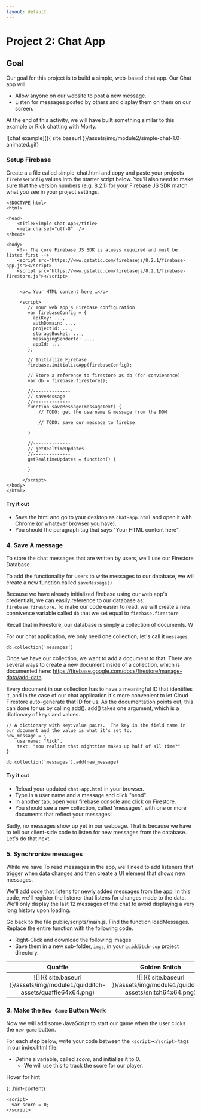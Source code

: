 ```yaml
---
layout: default
---
```


# Project 2: Chat App

## Goal

Our goal for this project is to build a simple, web-based chat app.  Our Chat app will:
- Allow anyone on our website to post a new message.
- Listen for messages posted by others and display them on them on our screen.

At the end of this activity, we will have built something similar to this example or Rick chatting with Morty.

![chat example]({{ site.baseurl }}/assets/img/module2/simple-chat-1.0-animated.gif)



### Setup Firebase

Create a a file called simple-chat.html and copy and paste your projects `firebaseConfig` values into the starter script below.  You'll also need to make sure that the version numbers (e.g. 8.2.1) for your Firebase JS SDK match what you see in your project settings.
 
```
<!DOCTYPE html>
<html>

<head>
    <title>Simple Chat App</title>
    <meta charset="utf-8"  />
</head>

<body>
    <!-- The core Firebase JS SDK is always required and must be listed first -->
    <script src="https://www.gstatic.com/firebasejs/8.2.1/firebase-app.js"></script>
    <script src="https://www.gstatic.com/firebasejs/8.2.1/firebase-firestore.js"></script>


     <p>… Your HTML content here …</p>

     <script>
        // Your web app's Firebase configuration
        var firebaseConfig = {
          apiKey: ...,
          authDomain: ...,
          projectId: ...,
          storageBucket: ...,
          messagingSenderId: ...,
          appId: ...
        };

        // Initialize Firebase
        firebase.initializeApp(firebaseConfig);

        // Store a reference to firestore as db (for convienence)
        var db = firebase.firestore();

        //--------------
        // saveMessage
        //--------------
        function saveMessage(messageText) {
            // TODO: get the username & message from the DOM
              
            // TODO: save our message to firebse
            
        }

        //--------------
        // getRealtimeUpdates
        //--------------
        getRealtimeUpdates = function() {
          
        }

      </script>
</body>
</html>
```

#### Try it out
* Save the html and go to your desktop as `chat-app.html` and open it with Chrome (or whatever browser you have).
* You should the paragraph tag that says "Your HTML content here".

### 4. Save A message
To store the chat messages that are written by users, we'll use our Firestore Database.

To add the functionality for users to write messages to our database, we will create a new function called `saveMessage()`

Because we have already initialized firebase using our web app's credentials, we can easily reference to our database as: `firebase.firestore`.  To make our code easier to read, we will create a new connivence variable called `db` that we set equal to `firebase.firestore`

Recall that in Firestore, our database is simply a collection of documents.  W

For our chat application, we only need one collection, let's call it `messages`.

```db.collection('messages')```

Once we have our collection, we want to add a document to that.  There are several ways to create a new document inside of a collection, which is documented here: https://firebase.google.com/docs/firestore/manage-data/add-data.

Every document in our collection has to have a meaningful ID that identifies it, and in the case of our chat application it's more convenient to let Cloud Firestore auto-generate that ID for us. As the documentation points out, this can done for us by calling add().  add() takes one argument, which is a dictionary of keys and values. 

```
// A dictionary with key:value pairs.  The key is the field name in our document and the value is what it's set to.
new_message = {
    username: "Rick",
    text: "You realize that nighttime makes up half of all time?"
}

db.collection('messages').add(new_message)
```

#### Try it out
* Reload your updated `chat-app.html` in your browser.
* Type in a user name and a message and click "send".
* In another tab, open your firebase console and click on Firestore.
* You should see a new collection, called 'messages', with one or more documents that reflect your messages!

Sadly, no messages show up yet in our webpage.  That is because we have to tell our client-side code to listen for new messages from the database.  Let's do that next.

### 5. Synchronize messages
While we have 
To read messages in the app, we'll need to add listeners that trigger when data changes and then create a UI element that shows new messages.

We'll add code that listens for newly added messages from the app. In this code, we'll register the listener that listens for changes made to the data. We'll only display the last 12 messages of the chat to avoid displaying a very long history upon loading.

Go back to the file public/scripts/main.js.
Find the function loadMessages.
Replace the entire function with the following code.
* Right-Click and download the following images 
* Save them in a new sub-folder, `imgs`, in your `quidditch-cup` project directory.

Quaffle            |  Golden Snitch
:-------------------------:|:-------------------------:
![]({{ site.baseurl }}/assets/img/module1/quidditch-assets/quaffle64x64.png)  |  ![]({{ site.baseurl }}/assets/img/module1/quidditch-assets/snitch64x64.png)


### 3. Make the `New Game` Button Work

Now we will add some JavaScript to start our game when the user clicks the `new game` button.

For each step below, write your code between the `<script></script>` tags in our index.html file.
* Define a variable, called _score_, and initialize it to 0.
  * We will use this to track the score for our player.

<div class="hint">Hover for hint</div>

{: .hint-content}
```
<script>
  var score = 0;
</script>
```




